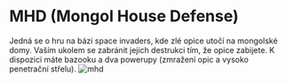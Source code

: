 # MHD (Mongol House Defense)

Jedná se o hru na bázi space invaders, kde zlé opice utočí na mongolské domy. Vaším ukolem se zabránit jejich destrukci tím, že opice zabijete. K dispozici máte bazooku a dva powerupy (zmražení opic a vysoko penetrační střelu).
![mhd](https://user-images.githubusercontent.com/99477648/217210472-688a1dcb-c29e-4b93-b676-f77f807b3550.png)
